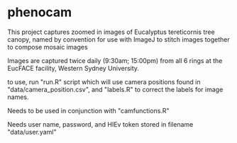 # phenocam

This project captures zoomed in images of Eucalyptus tereticornis tree canopy, named by convention for use with ImageJ to stitch images together to compose mosaic images

Images are captured twice daily (9:30am; 15:00pm) from all 6 rings at the EucFACE facility, Western Sydney University. 

to use, run "run.R" script which will use camera positions found in "data/camera_position.csv", and "labels.R" to correct the labels for image names. 

Needs to be used in conjunction with "camfunctions.R"

Needs user name, password, and HIEv token stored in filename "data/user.yaml"

